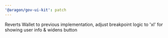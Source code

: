```yaml
---
'@aragon/gov-ui-kit': patch
---
```


Reverts Wallet to previous implementation, adjust breakpoint logic to 'xl' for showing user info & widens button
